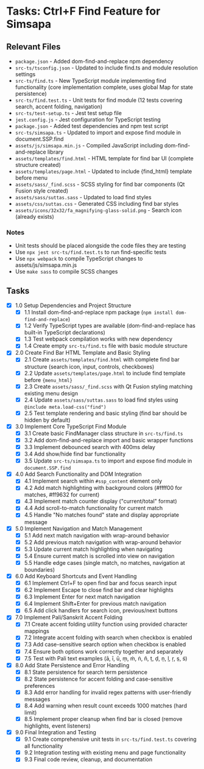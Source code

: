 # Tasks: Ctrl+F Find Feature for Simsapa

## Relevant Files

- `package.json` - Added dom-find-and-replace npm dependency
- `src-ts/tsconfig.json` - Updated to include find.ts and module resolution settings
- `src-ts/find.ts` - New TypeScript module implementing find functionality (core implementation complete, uses global Map for state persistence)
- `src-ts/find.test.ts` - Unit tests for find module (12 tests covering search, accent folding, navigation)
- `src-ts/test-setup.ts` - Jest test setup file
- `jest.config.js` - Jest configuration for TypeScript testing
- `package.json` - Added test dependencies and npm test script
- `src-ts/simsapa.ts` - Updated to import and expose find module in document.SSP.find
- `assets/js/simsapa.min.js` - Compiled JavaScript including dom-find-and-replace library
- `assets/templates/find.html` - HTML template for find bar UI (complete structure created)
- `assets/templates/page.html` - Updated to include {find_html} template before menu
- `assets/sass/_find.scss` - SCSS styling for find bar components (Qt Fusion style created)
- `assets/sass/suttas.sass` - Updated to load find styles
- `assets/css/suttas.css` - Generated CSS including find bar styles
- `assets/icons/32x32/fa_magnifying-glass-solid.png` - Search icon (already exists)

### Notes

- Unit tests should be placed alongside the code files they are testing
- Use `npx jest src-ts/find.test.ts` to run find-specific tests
- Use `npx webpack` to compile TypeScript changes to assets/js/simsapa.min.js
- Use `make sass` to compile SCSS changes

## Tasks

- [x] 1.0 Setup Dependencies and Project Structure
  - [x] 1.1 Install dom-find-and-replace npm package (`npm install dom-find-and-replace`)
  - [x] 1.2 Verify TypeScript types are available (dom-find-and-replace has built-in TypeScript declarations)
  - [x] 1.3 Test webpack compilation works with new dependency
  - [x] 1.4 Create empty `src-ts/find.ts` file with basic module structure

- [x] 2.0 Create Find Bar HTML Template and Basic Styling
  - [x] 2.1 Create `assets/templates/find.html` with complete find bar structure (search icon, input, controls, checkboxes)
  - [x] 2.2 Update `assets/templates/page.html` to include find template before `{menu_html}`
  - [x] 2.3 Create `assets/sass/_find.scss` with Qt Fusion styling matching existing menu design
  - [x] 2.4 Update `assets/sass/suttas.sass` to load find styles using `@include meta.load-css("find")`
  - [x] 2.5 Test template rendering and basic styling (find bar should be hidden by default)

- [x] 3.0 Implement Core TypeScript Find Module
  - [x] 3.1 Create basic FindManager class structure in `src-ts/find.ts`
  - [x] 3.2 Add dom-find-and-replace import and basic wrapper functions
  - [x] 3.3 Implement debounced search with 400ms delay
  - [x] 3.4 Add show/hide find bar functionality
  - [x] 3.5 Update `src-ts/simsapa.ts` to import and expose find module in `document.SSP.find`

- [x] 4.0 Add Search Functionality and DOM Integration
  - [x] 4.1 Implement search within `#ssp_content` element only
  - [x] 4.2 Add match highlighting with background colors (#ffff00 for matches, #ff9632 for current)
  - [x] 4.3 Implement match counter display ("current/total" format)
  - [x] 4.4 Add scroll-to-match functionality for current match
  - [x] 4.5 Handle "No matches found" state and display appropriate message

- [x] 5.0 Implement Navigation and Match Management
  - [x] 5.1 Add next match navigation with wrap-around behavior
  - [x] 5.2 Add previous match navigation with wrap-around behavior
  - [x] 5.3 Update current match highlighting when navigating
  - [x] 5.4 Ensure current match is scrolled into view on navigation
  - [x] 5.5 Handle edge cases (single match, no matches, navigation at boundaries)

- [x] 6.0 Add Keyboard Shortcuts and Event Handling
  - [x] 6.1 Implement Ctrl+F to open find bar and focus search input
  - [x] 6.2 Implement Escape to close find bar and clear highlights
  - [x] 6.3 Implement Enter for next match navigation
  - [x] 6.4 Implement Shift+Enter for previous match navigation
  - [x] 6.5 Add click handlers for search icon, previous/next buttons

- [x] 7.0 Implement Pali/Sanskrit Accent Folding
  - [x] 7.1 Create accent folding utility function using provided character mappings
  - [x] 7.2 Integrate accent folding with search when checkbox is enabled
  - [x] 7.3 Add case-sensitive search option when checkbox is enabled
  - [x] 7.4 Ensure both options work correctly together and separately
  - [x] 7.5 Test with Pali text examples (ā, ī, ū, ṃ, ṁ, ṅ, ñ, ṭ, ḍ, ṇ, ḷ, ṛ, ṣ, ś)

- [x] 8.0 Add State Persistence and Error Handling
  - [x] 8.1 State persistence for search term persistence
  - [x] 8.2 State persistence for accent folding and case-sensitive preferences
  - [x] 8.3 Add error handling for invalid regex patterns with user-friendly messages
  - [x] 8.4 Add warning when result count exceeds 1000 matches (hard limit)
  - [x] 8.5 Implement proper cleanup when find bar is closed (remove highlights, event listeners)

- [x] 9.0 Final Integration and Testing
  - [x] 9.1 Create comprehensive unit tests in `src-ts/find.test.ts` covering all functionality
  - [x] 9.2 Integration testing with existing menu and page functionality
  - [x] 9.3 Final code review, cleanup, and documentation
